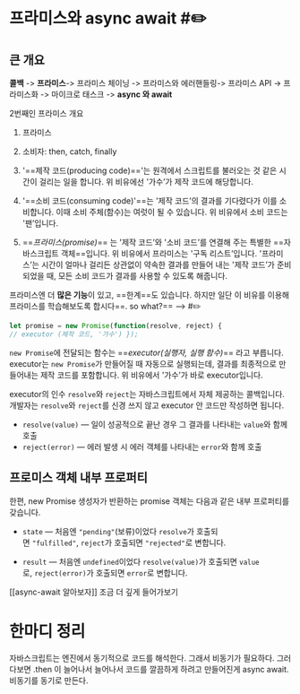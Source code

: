 ---
---

# 프라미스와 async await #✏️ 

## 큰 개요
**콜백** -> **프라미스**-> 프라미스 체이닝 -> 프라미스와 에러핸들링-> 프라미스 API -> 프라미스화 -> 마이크로 태스크 -> **async 와 await**

2번째인 프라미스 개요
1. 프라미스
2. 소비자: then, catch, finally


1.  '==제작 코드(producing code)=='는 원격에서 스크립트를 불러오는 것 같은 시간이 걸리는 일을 합니다. 위 비유에선 '가수’가 제작 코드에 해당합니다.
2.  '==소비 코드(consuming code)'==는 '제작 코드’의 결과를 기다렸다가 이를 소비합니다. 이때 소비 주체(함수)는 여럿이 될 수 있습니다. 위 비유에서 소비 코드는 '팬’입니다.
3.  ==_프라미스(promise)_== 는 '제작 코드’와 '소비 코드’를 연결해 주는 특별한 ==자바스크립트 객체==입니다. 위 비유에서 프라미스는 '구독 리스트’입니다. '프라미스’는 시간이 얼마나 걸리든 상관없이 약속한 결과를 만들어 내는 '제작 코드’가 준비되었을 때, 모든 소비 코드가 결과를 사용할 수 있도록 해줍니다.

프라미스엔 더 **많은 기능**이 있고, ==한계==도 있습니다. 하지만 일단 이 비유를 이용해 프라미스를 학습해보도록 합시다==. so what?== --> #✏️ 


```js
let promise = new Promise(function(resolve, reject) { 
// executor (제작 코드, '가수') });
```

`new Promise`에 전달되는 함수는 ==_executor(실행자, 실행 함수)_== 라고 부릅니다. executor는 `new Promise`가 만들어질 때 자동으로 실행되는데, 결과를 최종적으로 만들어내는 제작 코드를 포함합니다. 위 비유에서 '가수’가 바로 executor입니다.

executor의 인수 `resolve`와 `reject`는 자바스크립트에서 자체 제공하는 콜백입니다. 개발자는 `resolve`와 `reject`를 신경 쓰지 않고 executor 안 코드만 작성하면 됩니다.

-   `resolve(value)` — 일이 성공적으로 끝난 경우 그 결과를 나타내는 `value`와 함께 호출
-   `reject(error)` — 에러 발생 시 에러 객체를 나타내는 `error`와 함께 호출

## 프로미스 객체 내부 프로퍼티
한편, new Promise 생성자가 반환하는 promise 객체는 다음과 같은 내부 프로퍼티를 갖습니다.

-   `state` — 처음엔 `"pending"`(보류)이었다 `resolve`가 호출되면 `"fulfilled"`, `reject`가 호출되면 `"rejected"`로 변합니다.

-   `result` — 처음엔 `undefined`이었다 `resolve(value)`가 호출되면 `value`로, `reject(error)`가 호출되면 `error`로 변합니다.


[[async-await 알아보자]] 조금 더 깊게 들어가보기 


# 한마디 정리

자바스크립트는 엔진에서 동기적으로 코드를 해석한다. 그래서 비동기가 필요하다. 그러다보면 .then 이 늘어나서 늘어나서 
코드를 깔끔하게 하려고 만들어진게 async await. 비동기를 동기로 만든다.